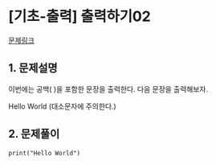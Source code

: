 # [기초-출력] 출력하기02

[문제링크](https://codeup.kr/problem.php?id=6002)



## 1. 문제설명

이번에는 공백( )을 포함한 문장을 출력한다.
다음 문장을 출력해보자.

Hello World
(대소문자에 주의한다.)



## 2. 문제풀이

`print("Hello World")` 

